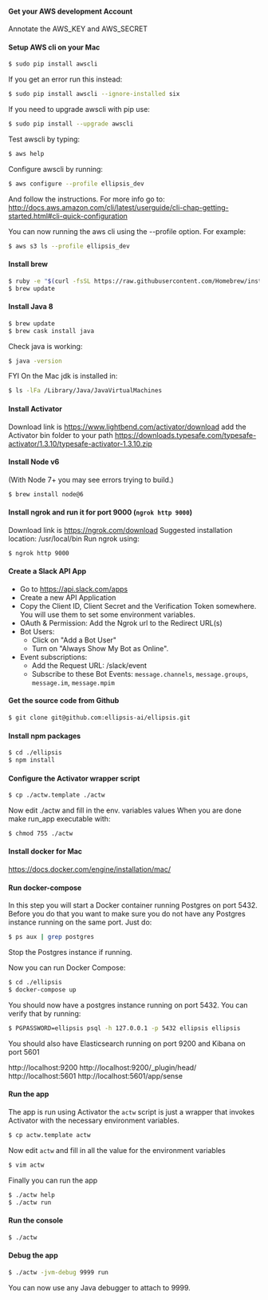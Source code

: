 #### Get your AWS development Account
Annotate the AWS_KEY and AWS_SECRET

#### Setup AWS cli on your Mac
```bash
$ sudo pip install awscli
```
If you get an error run this instead:
```bash
$ sudo pip install awscli --ignore-installed six
```
If you need to upgrade awscli with pip use:
```bash
$ sudo pip install --upgrade awscli
```
Test awscli by typing:
```bash
$ aws help
```
Configure awscli by running:
```bash
$ aws configure --profile ellipsis_dev
```
And follow the instructions.
For more info go to: http://docs.aws.amazon.com/cli/latest/userguide/cli-chap-getting-started.html#cli-quick-configuration

You can now running the aws cli using the --profile option.
For example:

```bash
$ aws s3 ls --profile ellipsis_dev
```

#### Install brew
```bash
$ ruby -e "$(curl -fsSL https://raw.githubusercontent.com/Homebrew/install/master/install)"
$ brew update
```

#### Install Java 8
```bash
$ brew update
$ brew cask install java
```

Check java is working:
```bash
$ java -version
```

FYI On the Mac jdk is installed in:
```bash
$ ls -lFa /Library/Java/JavaVirtualMachines
```

#### Install Activator
Download link is https://www.lightbend.com/activator/download
add the Activator bin folder to your path
https://downloads.typesafe.com/typesafe-activator/1.3.10/typesafe-activator-1.3.10.zip


#### Install Node v6
(With Node 7+ you may see errors trying to build.)
```bash
$ brew install node@6
```

#### Install ngrok and run it for port 9000 (`ngrok http 9000`)
Download link is https://ngrok.com/download
Suggested installation location: /usr/local/bin
Run ngrok using:
```bash
$ ngrok http 9000
```

#### Create a Slack API App
- Go to https://api.slack.com/apps
- Create a new API Application
- Copy the Client ID, Client Secret and the Verification Token somewhere. You will use them to
  set some environment variables.
- OAuth & Permission: Add the Ngrok url to the Redirect URL(s)
- Bot Users:
  - Click on "Add a Bot User"
  - Turn on "Always Show My Bot as Online".
- Event subscriptions:
  - Add the Request URL: <ngrok url>/slack/event
  - Subscribe to these Bot Events: `message.channels`, `message.groups`, `message.im`, `message.mpim`

#### Get the source code from Github
```bash
$ git clone git@github.com:ellipsis-ai/ellipsis.git
```

#### Install npm packages
```bash
$ cd ./ellipsis
$ npm install
```

#### Configure the Activator wrapper script
```bash
$ cp ./actw.template ./actw
```
Now edit ./actw and fill in the env. variables values
When you are done make run_app executable with:
```bash
$ chmod 755 ./actw
```

#### Install docker for Mac
https://docs.docker.com/engine/installation/mac/

#### Run docker-compose
In this step you will start a Docker container running Postgres on port 5432.
Before you do that you want to make sure you do not have any Postgres instance
running on the same port. Just do:

```bash
$ ps aux | grep postgres
```
Stop the Postgres instance if running.

Now you can run Docker Compose:

```bash
$ cd ./ellipsis
$ docker-compose up
```
You should now have a postgres instance running on port 5432.
You can verify that by running:

```bash
$ PGPASSWORD=ellipsis psql -h 127.0.0.1 -p 5432 ellipsis ellipsis
```

You should also have Elasticsearch running on port 9200 and Kibana on port 5601

http://localhost:9200
http://localhost:9200/_plugin/head/
http://localhost:5601
http://localhost:5601/app/sense


#### Run the app
The app is run using Activator the `actw` script is just a wrapper that invokes
Activator with the necessary environment variables.

```bash
$ cp actw.template actw
```
Now edit `actw` and fill in all the value for the environment variables

```bash
$ vim actw
```
Finally you can run the app

```bash
$ ./actw help
$ ./actw run
```

#### Run the console
```bash
$ ./actw
```

#### Debug the app
```bash
$ ./actw -jvm-debug 9999 run
```
You can now use any Java debugger to attach to 9999.
